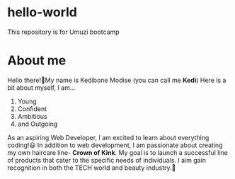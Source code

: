 # hello-world
This repository is for Umuzi bootcamp
# About me
Hello there!👋My name is Kedibone Modise (you can call me **Kedi**)
Here is a bit about myself, I am...
1. Young
2. Confident
3. Ambitious
4. and Outgoing
   
As an aspiring Web Developer, I am excited to learn about everything coding!😃
In addition to web development, I am passionate about creating my own haircare line- **Crown of Kink**. My goal is to launch a successful line of products that cater to the specific needs of individuals. I aim gain recognition in both the TECH world and beauty industry.🥇
